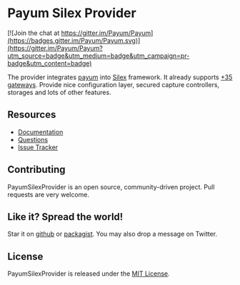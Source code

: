 # Payum Silex Provider

[![Join the chat at https://gitter.im/Payum/Payum](https://badges.gitter.im/Payum/Payum.svg)](https://gitter.im/Payum/Payum?utm_source=badge&utm_medium=badge&utm_campaign=pr-badge&utm_content=badge)

The provider integrates [payum](http://payum.forma-dev.com/documentation#PayumSilexProvider) into [Silex](http://silex.sensiolabs.org/) framework.
It already supports [+35 gateways](https://github.com/Payum/Core/blob/master/Resources/docs/supported-gateways.md).
Provide nice configuration layer, secured capture controllers, storages and lots of other features.

## Resources

* [Documentation](https://github.com/Payum/Payum/blob/master/docs/index.md#silex-payum-provider)
* [Questions](http://stackoverflow.com/questions/tagged/payum)
* [Issue Tracker](https://github.com/Payum/PayumSilexProvider/issues)

## Contributing

PayumSilexProvider is an open source, community-driven project. Pull requests are very welcome.

## Like it? Spread the world!

Star it on [github](https://github.com/Payum/PayumSilexProvider) or [packagist](https://packagist.org/packages/payum/payum-silex-provider).
You may also drop a message on Twitter.

## License

PayumSilexProvider is released under the [MIT License](LICENSE).
